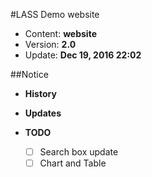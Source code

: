 #LASS Demo website
* Content: **website**
* Version: **2.0**
* Update: **Dec 19, 2016 22:02**


##Notice
* **History**

* **Updates**

* **TODO**
	* [ ] Search box update
	* [ ] Chart and Table
